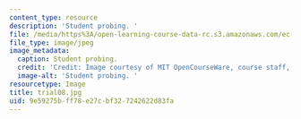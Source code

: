 ```yaml
---
content_type: resource
description: 'Student probing. '
file: /media/https%3A/open-learning-course-data-rc.s3.amazonaws.com/ec-s06-design-for-demining-spring-2007/9e59275bff78e27cbf327242622d83fa_trial08.jpg
file_type: image/jpeg
image_metadata:
  caption: Student probing.
  credit: 'Credit: Image courtesy of MIT OpenCourseWare, course staff, and students.'
  image-alt: 'Student probing. '
resourcetype: Image
title: trial08.jpg
uid: 9e59275b-ff78-e27c-bf32-7242622d83fa
---
```


